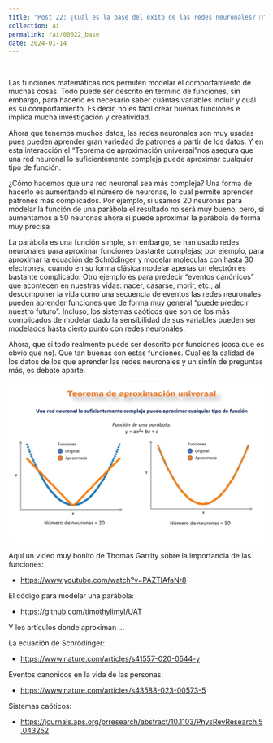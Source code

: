 ```yaml
---
title: "Post 22: ¿Cuál es la base del éxito de las redes neuronales? 🧐"
collection: ai
permalink: /ai/00022_base
date: 2024-01-14
---
```


&nbsp;

Las funciones matemáticas nos permiten modelar el comportamiento de muchas cosas. Todo puede ser descrito en termino de funciones, sin embargo, para hacerlo es necesario saber cuántas variables incluir y cuál es su comportamiento. Es decir, no es fácil crear buenas funciones e implica mucha investigación y creatividad. 

Ahora que tenemos muchos datos, las redes neuronales son muy usadas pues pueden aprender gran variedad de patrones a partir de los datos. Y en esta interacción el “Teorema de aproximación universal”nos asegura que una red neuronal lo suficientemente compleja puede aproximar cualquier tipo de función. 

¿Cómo hacemos que una red neuronal sea más compleja? Una forma de hacerlo es aumentando el número de neuronas, lo cual permite aprender patrones más complicados. Por ejemplo, si usamos 20 neuronas para modelar la función de una parábola el resultado no será muy bueno, pero, si aumentamos a 50 neuronas ahora si puede aproximar la parábola de forma muy precisa 

La parábola es una función simple, sin embargo, se han usado redes neuronales para aproximar funciones bastante complejas; por ejemplo, para aproximar la ecuación de Schrödinger y modelar moléculas con hasta 30 electrones, cuando en su forma clásica modelar apenas un electrón es bastante complicado. Otro ejemplo es para predecir “eventos canónicos” que acontecen en nuestras vidas: nacer, casarse, morir, etc.; al descomponer la vida como una secuencia de eventos las redes neuronales pueden aprender funciones que de forma muy general “puede predecir nuestro futuro”. Incluso, los sistemas caóticos que son de los más complicados de modelar dado la sensibilidad de sus variables pueden ser modelados hasta cierto punto con redes neuronales. 

Ahora, que si todo realmente puede ser descrito por funciones (cosa que es obvio que no). Que tan buenas son estas funciones. Cual es la calidad de los datos de los que aprender las redes neuronales y un sinfín de preguntas más, es debate aparte. 


![img](/images/ai/00022_nn.jpg)

Aquí un video muy bonito de Thomas Garrity sobre la importancia de las funciones: 
* <https://www.youtube.com/watch?v=PAZTIAfaNr8>

El código para modelar una parábola: 
* <https://github.com/timothylimyl/UAT>

Y los artículos donde aproximan …

La ecuación de Schrödinger:
* <https://www.nature.com/articles/s41557-020-0544-y>

Eventos canonicos en la vida de las personas:
* <https://www.nature.com/articles/s43588-023-00573-5>

Sistemas caóticos: 
* <https://journals.aps.org/prresearch/abstract/10.1103/PhysRevResearch.5.043252>

